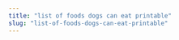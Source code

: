 ```yaml
---
title: "list of foods dogs can eat printable"
slug: "list-of-foods-dogs-can-eat-printable"
---
```


